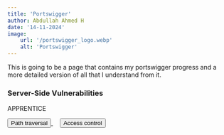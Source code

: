 ```yaml
---
title: 'Portswigger'
author: Abdullah Ahmed H
date: '14-11-2024'
image:
    url: '/portswigger_logo.webp'
    alt: 'Portswigger'
---
```


This is going to be a page that contains my portswigger progress and a more detailed version of all that I understand from it.

### Server-Side Vulnerabilities 
<span class="badge">APPRENTICE</span>

<a href="/posts/portswigger/1">
    <button class="btn"> Path traversal </button>
</a>&nbsp;&nbsp;&nbsp;
<a href="/posts/portswigger/2">
    <button class="btn"> Access control </button>
</a>